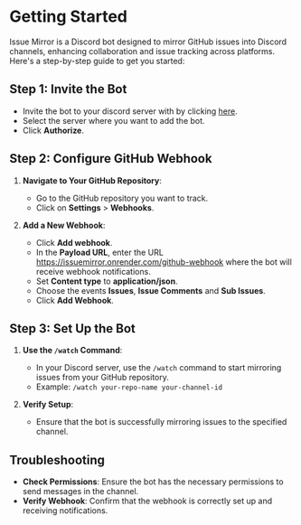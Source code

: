 # Getting Started

Issue Mirror is a Discord bot designed to mirror GitHub issues into Discord channels, enhancing collaboration and issue tracking across platforms. Here's a step-by-step guide to get you started:

## Step 1: Invite the Bot
   - Invite the bot to your discord server with by clicking [here](https://discord.com/oauth2/authorize?client_id=1343952118842916926).
   - Select the server where you want to add the bot.
   - Click **Authorize**.

## Step 2: Configure GitHub Webhook

1. **Navigate to Your GitHub Repository**:
   - Go to the GitHub repository you want to track.
   - Click on **Settings** > **Webhooks**.

2. **Add a New Webhook**:
   - Click **Add webhook**.
   - In the **Payload URL**, enter the URL https://issuemirror.onrender.com/github-webhook where the bot will receive webhook notifications.
   - Set **Content type** to **application/json**.
   - Choose the events **Issues**, **Issue Comments** and **Sub Issues**.
   - Click **Add Webhook**.

## Step 3: Set Up the Bot

1. **Use the `/watch` Command**:
   - In your Discord server, use the `/watch` command to start mirroring issues from your GitHub repository.
   - Example: `/watch your-repo-name your-channel-id`

2. **Verify Setup**:
   - Ensure that the bot is successfully mirroring issues to the specified channel.

## Troubleshooting

- **Check Permissions**: Ensure the bot has the necessary permissions to send messages in the channel.
- **Verify Webhook**: Confirm that the webhook is correctly set up and receiving notifications.